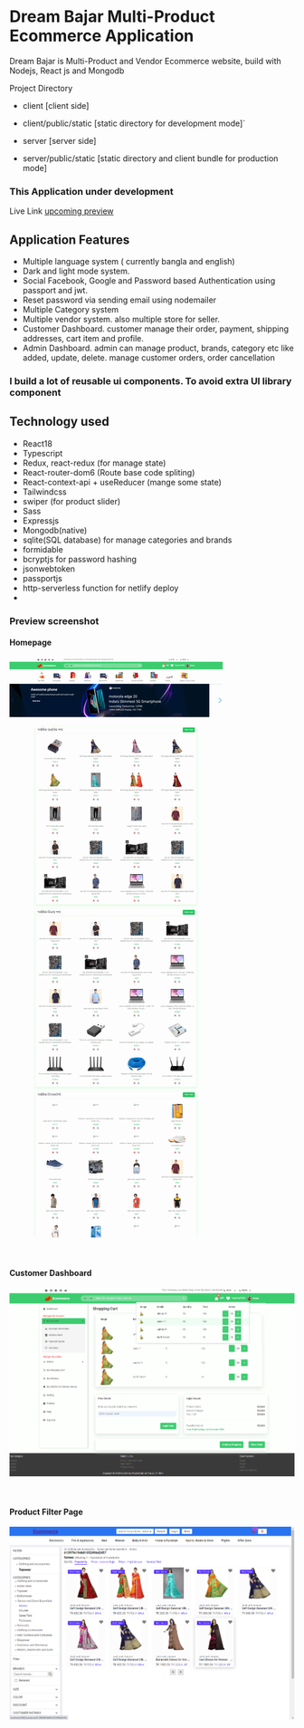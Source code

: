 # Dream Bajar Multi-Product Ecommerce Application 

Dream Bajar is Multi-Product and Vendor Ecommerce website, build with Nodejs, React js and Mongodb

Project Directory
- client [client side]
- client/public/static [static directory for development mode]`

- server [server side]
- server/public/static [static directory and client bundle for production mode]


### This Application under development

Live Link [upcoming preview]()


## Application Features
- Multiple language system ( currently bangla and english)
- Dark and light mode system.
- Social Facebook, Google and Password based Authentication using passport and jwt.
- Reset password via sending email using nodemailer
- Multiple Category system
- Multiple vendor system. also multiple store for seller.
- Customer Dashboard. customer manage their order, payment, shipping addresses, cart item and profile.
- Admin Dashboard. admin can manage product, brands, category etc 
  like added, update, delete. manage customer orders, order cancellation



### I build a lot of reusable ui components. To avoid extra UI library component 

## Technology used
- React18
- Typescript
- Redux, react-redux (for manage state) 
- React-router-dom6 (Route base code spliting)
- React-context-api + useReducer (mange some state)
- Tailwindcss
- swiper (for product slider)
- Sass
- Expressjs
- Mongodb(native)
- sqlite(SQL database) for manage categories and brands
- formidable
- bcryptjs for password hashing
- jsonwebtoken
- passportjs
- http-serverless function for netlify deploy 
- 




### Preview screenshot

####  Homepage
![preview-image](client/previews/preview-homepage.png)

<br/>

#### Customer Dashboard
![preview-image](client/previews/customer-dashboard.png)

<br/>

#### Product Filter Page
![preview-image](client/previews/preview-v13.png)

<br/>


